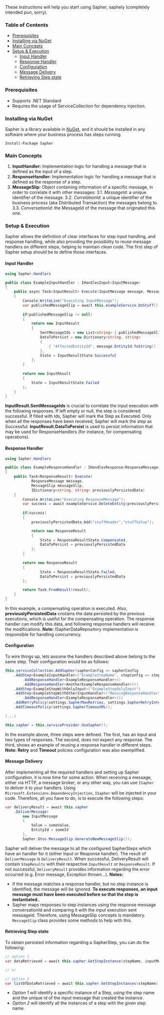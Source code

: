 These instructions will help you start using Sapher, saphely (completely intended pun, sorry).

### Table of Contents
* [Prerequisites](#Prerequisites)
* [Installing via NuGet](#Installing-via-NuGet)
* [Main Concepts](#Main-Concepts)
* [Setup & Execution](#Setup-&-Execution)
    - [Input Handler](#Input-Handler)
    - [Response Handler](#Response-Handler)
    - [Configuration](#Configuration)
    - [Message Delivery](#Message-Delivery)
    - [Retrieving Step state](#Retrieving-Step-state)

### Prerequisites
* Supports .NET Standard
* Requires the usage of ServiceCollection for dependency injection.

### Installing via NuGet
Sapher is a library available in [NuGet](https://www.nuget.org/packages/sapher), and it should be installed in any software where your business process has steps  running.

```
Install-Package Sapher
```

### Main Concepts

1. **InputHandler:** Implementation logic for handling a message that is defined as the input of a step.
2. **ResponseHandler:** Implementation logic for handling a message that is defined as the response of a step.
3. **MessageSlip:** Object containing information of a specific message, in order to correlate it with other messages:
3.1. *MessageId*: a unique identifier of the message.
3.2. *CorrelationId*: a unique identifier of the business process (aka Distributed Transaction) the messages belong to.
3.3. *ConversationId*: the MessageId of the message that originated this one.

### Setup & Execution

Sapher allows the definition of clear interfaces for step input handling, and response handling, while also providing the possibility to reuse message handlers on different steps, helping to maintain clean code.
The first step of Sapher setup should be to define those interfaces.

#### Input Handler
```c#
using Sapher.Handlers

public class ExampleInputHandler : IHandlesInput<InputMessage>
{
    public async Task<InputResult> Execute(InputMessage message, MessageSlip messageSlip)
    {
        Console.WriteLine("Executing InputMessage");
        var publishedMessageSlip = await this.exampleService.DoStuff();
        
        if(publishedMessageSlip != null)
        {
            return new InputResult
            {
                SentMessageIds = new List<string> { publishedMessageSlip.MessageId },
                DataToPersist = new Dictionary<string, string>
                {
                    { "AffectedEntityId", message.EntityId.ToString() }
                },
                State = InputResultState.Successful
            };    
        }
        
        return new InputResult
        {
            State = InputResultState.Failed
        }; 
    }
}
```
**InputResult.SentMessageIds** is crucial to correlate the input execution with the following responses. If left empty or null, the step is considered successful. If filled with Ids, Sapher will mark the Step as Executed. Only when all the responses have been received, Sapher will mark the step as Successful.
**InputResult.DataToPersist** is used to persist information that may be used for ResponseHandlers (for instance, for compensating operations).

#### Response Handler
```c#
using Sapher.Handlers

public class ExampleResponseHandler : IHandlesResponse<ResponseMessage>
{
    public Task<ResponseResult> Execute(
            ResponseMessage message,
            MessageSlip messageSlip,
            IDictionary<string, string> previouslyPersistedData)
    {
        Console.WriteLine("Executing ResponseMessage");
        var success = await exampleService.DeleteEntity(previouslyPersistedData["AffectedEntityId"])
        
        if(success)
        {
            previouslyPersistedData.Add("stuffHeader","stuffValue");

            return new ResponseResult
            {
                State = ResponseResultState.Compensated,
                DataToPersist = previouslyPersistedData
            };    
        }
        
        return new ResponseResult
        {
                State = ResponseResultState.Failed,
                DataToPersist = previouslyPersistedData
        }; 

        return Task.FromResult(result);
    }
}
```
In this example, a compensating operation is executed. Also, **previouslyPersistedData** cnotains the data persisted by the previous executions, which is useful for the compensating operation. 
The response handler can modify this data, and following response handlers will receive the modifications.
**Note:** ISapherDataRepository implementation is responsible for handling concurrency.

#### Configuration
To wire things up, lets assume the handlers described above belong to the same step. Their configuration would be as follows:
```c#
this.serviceCollection.AddSapher(sapherConfig => sapherConfig
    .AddStep<ExampleInputHandler>("ExampleStepName", stepConfig => stepConfig
        .AddResponseHandler<ExampleResponseHandler>()
        .AddResponseHandler<AnotherExampleResponseHandler>())
    .AddStep<ExampleStepWithOnlyInput>("ExampleStepOnlyInput")
    .AddStep<ExampleStepWithOtherInputHandler>("ReusingResponseHandlers", , stepConfig => stepConfig
        .AddResponseHandler<ExampleResponseHandler>())
    .AddRetryPolicy(settings.SapherMaxRetries, settings.SapherRetryIntervalMs)
    .AddTimeoutPolicy(settings.SapherTimeoutMs));
    
(...)

this.sapher = this.serviceProvider.UseSapher();
```
In the example above, three steps were defined. The first, has an input and two types of responses. The second, does not expect any response. The third, shows an example of reusing a response handler in different steps.
**Note:** **Retry** and **Timeout** policies configuration was also exemplified.

#### Message Delivery
After implementing all the required handlers and setting up Sapher configuration, it is now time for some action. When receiving a message, either via HTTP, a message broker, or any other way, you can use `ISapher` to deliver it to your handlers. Using `Microsoft.Extensions.DependencyInjection`, `ISapher` will be injected in your code. 
Therefore, all you have to do, is to execute the following steps:
```c#
var deliveryResult = await this.sapher
    .DeliverMessage(
        new InputMessage
        {
            Value = someValue,
            EntityId = someId
        },
        Sapher.Dtos.MessageSlip.GenerateNewMessageSlip());
```
Sapher will deliver the message to all the configured SapherSteps which have an handler for it (either Input or Response handler).
The result of `DeliverMessage` is `DeliveryResult`. When successful, DeliveryResult will contain `StepResults` with their respective `InputResult` or `ResponseResult`.
If not successful, `DeliveryResult` provides information regarding the error occurred (e.g. Error message, Exception thrown...).
**Notes:** 
- If the message matches a response handler, but no step instance is identified, the message will be ignored. **To execute responses, an input message must have been executed before so that the step is instantiated.**. 
- Sapher maps responses to step instances using the response message conversationId and comparing it with the input execution sent messageid. Therefore, using MessageSlip concepts is mandatory. `MessageSlip` class provides some methods to help with this.

#### Retrieving Step state
To obtain persisted information regarding a SapherStep, you can do the following:
```c#
// option 1
var dataRetrieved = await this.sapher.GetStepInstance(stepName, inputMessageId);

// or 

// option 2
var listOfDataRetrieved = await this.sapher.GetStepInstances(stepName);
```

- *Option 1* will identify a specific instance of a Step, using the step name and the unique id of the input message that created the instance.
- *Option 2* will identify all the instances of a step with the given step name.